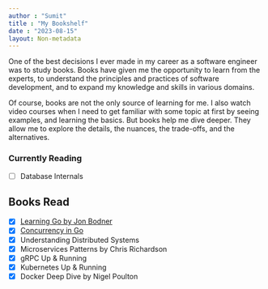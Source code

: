 ```yaml
---
author : "Sumit"
title : "My Bookshelf"
date : "2023-08-15"
layout: Non-metadata
---
```


<!-- Reading tech books is one of the best ways to learn new skills, stay updated with the latest trends, and expand your horizons. Tech books are written by experts who share their insights, experiences, and tips on various topics such as programming, design, data science, cybersecurity, and more. Reading tech books can help you improve your problem-solving abilities, enhance your creativity, and boost your confidence. Whether you want to learn a new language, framework, or tool, or deepen your existing knowledge, there is a tech book for you. Reading tech books can also inspire you to pursue your passions, start your own projects, or join a community of like-minded learners. Reading tech books is not only beneficial for your career, but also for your personal growth and enjoyment. So what are you waiting for? Grab a tech book today and discover the wonders of technology!

I love reading books, especially those that challenge my mind and inspire me to learn new things. Books have been a great source of knowledge and wisdom for me, and they have also helped me become a better software engineer. How? Let me tell you.

Books have taught me how to think critically and creatively, how to solve problems and design solutions, how to communicate effectively and collaborate with others, and how to keep learning and improving myself. These are all essential skills for any software engineer, and I have developed them by reading books from different genres and fields.

Books have also exposed me to different perspectives and experiences, which have enriched my understanding of the world and the people in it. This has made me more empathetic and open-minded, which are important qualities for a software engineer who works with diverse teams and users. I have learned to appreciate different opinions and feedback, and to adapt to changing requirements and situations.

Books have also sparked my curiosity and passion for software engineering, which have motivated me to pursue this career path. I have read books about the history and future of technology, the stories and achievements of famous software engineers, the principles and practices of software engineering, the trends and innovations in the industry, and the challenges and opportunities that lie ahead. These books have inspired me to follow my dreams and goals, and to strive for excellence in my work.

In short, books have made me a better software engineer by shaping my mind, heart, and soul. They have given me the knowledge, skills, attitude, and inspiration that I need to succeed in this field. I am grateful for all the books that I have read, and I look forward to reading more books that will help me grow as a software engineer. -->


One of the best decisions I ever made in my career as a software engineer was to study books. Books have given me the opportunity to learn from the experts, to understand the principles and practices of software development, and to expand my knowledge and skills in various domains.

Of course, books are not the only source of learning for me. I also watch video courses when I need to get familiar with some topic at first by seeing examples, and learning the basics. But books help me dive deeper. They allow me to explore the details, the nuances, the trade-offs, and the alternatives.


### Currently Reading

- [ ] Database Internals

## Books Read

- [x] [Learning Go by Jon Bodner](https://www.goodreads.com/en/book/show/55841848)
- [x] [Concurrency in Go](https://www.goodreads.com/book/show/30413199)
- [x] Understanding Distributed Systems
- [x] Microservices Patterns by Chris Richardson
- [x] gRPC Up & Running
- [x] Kubernetes Up & Running
- [x] Docker Deep Dive by Nigel Poulton 
